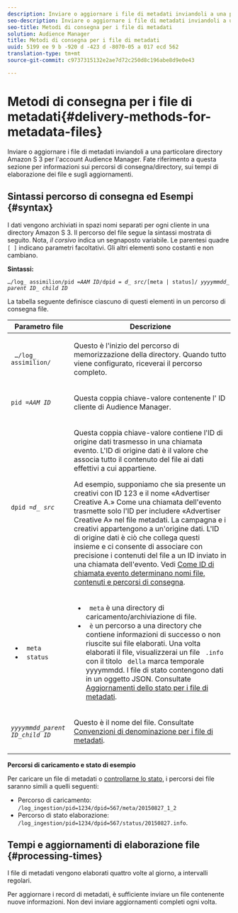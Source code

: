 ```yaml
---
description: Inviare o aggiornare i file di metadati inviandoli a una particolare directory Amazon S 3 per l'account Audience Manager. Fate riferimento a questa sezione per informazioni sui percorsi di consegna/directory, sui tempi di elaborazione dei file e sugli aggiornamenti.
seo-description: Inviare o aggiornare i file di metadati inviandoli a una particolare directory Amazon S 3 per l'account Audience Manager. Fate riferimento a questa sezione per informazioni sui percorsi di consegna/directory, sui tempi di elaborazione dei file e sugli aggiornamenti.
seo-title: Metodi di consegna per i file di metadati
solution: Audience Manager
title: Metodi di consegna per i file di metadati
uuid: 5199 ee 9 b -920 d -423 d -8070-05 a 017 ecd 562
translation-type: tm+mt
source-git-commit: c9737315132e2ae7d72c250d8c196abe8d9e0e43

---
```



# Metodi di consegna per i file di metadati{#delivery-methods-for-metadata-files}

Inviare o aggiornare i file di metadati inviandoli a una particolare directory Amazon S 3 per l&#39;account Audience Manager. Fate riferimento a questa sezione per informazioni sui percorsi di consegna/directory, sui tempi di elaborazione dei file e sugli aggiornamenti.

## Sintassi percorso di consegna ed Esempi {#syntax}

I dati vengono archiviati in spazi nomi separati per ogni cliente in una directory Amazon S 3. Il percorso del file segue la sintassi mostrata di seguito. Nota, *il corsivo* indica un segnaposto variabile. Le parentesi quadre `[ ]` indicano parametri facoltativi. Gli altri elementi sono costanti e non cambiano.

**Sintassi:**
<pre><code>…/log_ assimilion/pid =<i>AAM ID</i>/dpid = <i>d_ src</i>/[meta | status]/ <i>yyyymmdd</i>_ <i>parent ID</i>_ <i>child ID</i></code></pre>

La tabella seguente definisce ciascuno di questi elementi in un percorso di consegna file.

<table id="table_E3DB873D4CB3479AA7173838EB9898CE"> 
 <thead> 
  <tr> 
   <th colname="col1" class="entry"> Parametro file </th> 
   <th colname="col2" class="entry"> Descrizione </th> 
  </tr> 
 </thead>
 <tbody> 
  <tr> 
   <td colname="col1"> <p> <code> …/log_ assimilion/</code> </p> </td> 
   <td colname="col2"> <p>Questo è l'inizio del percorso di memorizzazione della directory. Quando tutto viene configurato, riceverai il percorso completo. </p> </td> 
  </tr> 
  <tr> 
   <td colname="col1"> <p> <code>pid =<i>AAM ID</i></code> </p> </td> 
   <td colname="col2"> <p>Questa coppia chiave-valore contenente l' <span class="keyword"> ID</span> cliente di Audience Manager. </p> </td> 
  </tr> 
  <tr> 
   <td colname="col1"> <p> <code>dpid =<i>d_ src</i></code> </p> </td> 
   <td colname="col2"> <p>Questa coppia chiave-valore contiene l'ID di origine dati trasmesso in una chiamata evento. L'ID di origine dati è il valore che associa tutto il contenuto del file ai dati effettivi a cui appartiene. </p> <p>Ad esempio, supponiamo che sia presente un creativi con ID 123 e il nome «Advertiser Creative A.» Come una chiamata dell'evento trasmette solo l'ID per includere «Advertiser Creative A» nel file metadati. La campagna e i creativi appartengono a un'origine dati. L'ID di origine dati è ciò che collega questi insieme e ci consente di associare con precisione i contenuti del file a un ID inviato in una chiamata dell'evento. Vedi <a href="../../../reporting/audience-optimization-reports/metadata-files-intro/metadata-file-overview.md#how-ids-shape-file-names"> Come ID di chiamata evento determinano nomi file, contenuti e percorsi di consegna</a>. </p> </td> 
  </tr> 
  <tr> 
   <td colname="col1"> 
    <ul id="ul_8AFA4E7FCE984789AF05EA31718F39CD"> 
     <li id="li_A493880F6ECB467DBB590226CC7A5847"> <code> meta</code> </li> 
     <li id="li_2D6DAC956D084A1DB43C9C5B2C821F87"> <code> status</code> </li> 
    </ul> </td> 
   <td colname="col2"> <p> 
     <ul id="ul_5907ADF5B20C4FEC94EF5A09BE02F2CD"> 
      <li id="li_AE70B44FEDCF4A05ADAFF4E49296F67D"> <code> meta</code> è una directory di caricamento/archiviazione di file. </li> 
      <li id="li_2ADEA90E01364E888CAAAB8A65A6383F"> <code> è</code> un percorso a una directory che contiene informazioni di successo o non riuscite sui file elaborati. Una volta elaborati il file, visualizzerai un file <code> .info</code> con il titolo <code> della</code> marca temporale yyyymmdd. I file di stato contengono dati in un oggetto JSON. Consultate <a href="../../../reporting/audience-optimization-reports/metadata-files-intro/metadata-update-status.md"> Aggiornamenti dello stato per i file di metadati</a>. </li> 
     </ul> </p> </td> 
  </tr> 
  <tr> 
   <td colname="col1"> <p> <code><i>yyyymmdd</i>_<i>parent ID</i>_<i>child ID</i></code> </p> </td> 
   <td colname="col2"> <p>Questo è il nome del file. Consultate <a href="../../../reporting/audience-optimization-reports/metadata-files-intro/metadata-file-names.md"> Convenzioni di denominazione per i file di metadati</a>. </p> </td> 
  </tr> 
 </tbody> 
</table>

**Percorsi di caricamento e stato di esempio**

Per caricare un file di metadati o [controllarne lo stato](../../../reporting/audience-optimization-reports/metadata-files-intro/metadata-update-status.md), i percorsi dei file saranno simili a quelli seguenti:

* Percorso di caricamento: `/log_ingestion/pid=1234/dpid=567/meta/20150827_1_2`
* Percorso di stato elaborazione: `/log_ingestion/pid=1234/dpid=567/status/20150827.info`.

## Tempi e aggiornamenti di elaborazione file {#processing-times}

I file di metadati vengono elaborati quattro volte al giorno, a intervalli regolari.

Per aggiornare i record di metadati, è sufficiente inviare un file contenente nuove informazioni. Non devi inviare aggiornamenti completi ogni volta.
